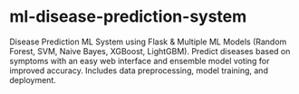 # ml-disease-prediction-system
Disease Prediction ML System using Flask &amp; Multiple ML Models (Random Forest, SVM, Naive Bayes, XGBoost, LightGBM). Predict diseases based on symptoms with an easy web interface and ensemble model voting for improved accuracy. Includes data preprocessing, model training, and deployment.
